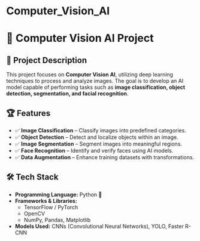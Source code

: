 # Computer_Vision_AI

# 🚀 Computer Vision AI Project  

## 📌 Project Description  
This project focuses on **Computer Vision AI**, utilizing deep learning techniques to process and analyze images. The goal is to develop an AI model capable of performing tasks such as **image classification, object detection, segmentation, and facial recognition**.  

## 🏆 Features  
- ✅ **Image Classification** – Classify images into predefined categories.  
- ✅ **Object Detection** – Detect and localize objects within an image.  
- ✅ **Image Segmentation** – Segment images into meaningful regions.  
- ✅ **Face Recognition** – Identify and verify faces using AI models.  
- ✅ **Data Augmentation** – Enhance training datasets with transformations.  

## 🛠️ Tech Stack  
- **Programming Language:** Python 🐍  
- **Frameworks & Libraries:**  
  - TensorFlow / PyTorch  
  - OpenCV  
  - NumPy, Pandas, Matplotlib  
- **Models Used:** CNNs (Convolutional Neural Networks), YOLO, Faster R-CNN  


